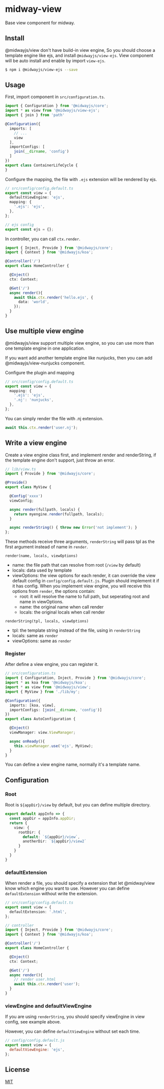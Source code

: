 # midway-view

Base view component for midway.

## Install

@midwayjs/view don't have build-in view engine, So you should choose a template engine like ejs, and install `@midwayjs/view-ejs`.
View component will be auto install and enable by import `view-ejs`.

```bash
$ npm i @midwayjs/view-ejs --save
```

## Usage

First, import component in `src/configuration.ts`.

```typescript
import { Configuration } from '@midwayjs/core';
import * as view from '@midwayjs/view-ejs';
import { join } from 'path'

@Configuration({
  imports: [
    // ...
    view
  ],
  importConfigs: [
    join(__dirname, 'config')
  ]
})
export class ContainerLifeCycle {
}
```

Configure the mapping, the file with `.ejs` extension will be rendered by ejs.

```typescript
// src/config/config.default.ts
export const view = {
  defaultViewEngine: 'ejs',
  mapping: {
    '.ejs': 'ejs',
  },
};

// ejs config
export const ejs = {};
```

In controller, you can call `ctx.render`.

```typescript
import { Inject, Provide } from '@midwayjs/core';
import { Context } from '@midwayjs/koa';

@Controller('/')
export class HomeController {

  @Inject()
  ctx: Context;

  @Get('/')
  async render(){
    await this.ctx.render('hello.ejs', {
      data: 'world',
    });
  }
}
```

## Use multiple view engine

@midwayjs/view support multiple view engine, so you can use more than one template engine in one application.

If you want add another template engine like nunjucks, then you can add @midwayjs/view-nunjucks component.

Configure the plugin and mapping

```typescript
// src/config/config.default.ts
export const view = {
  mapping: {
    '.ejs': 'ejs',
    '.nj': 'nunjucks',
  },
};
```
You can simply render the file with .nj extension.

```typescript
await this.ctx.render('user.nj');
```

## Write a view engine

Create a view engine class first, and implement render and renderString, if the template engine don't support, just throw an error.

```typescript
// lib/view.ts
import { Provide } from '@midwayjs/core';

@Provide()
export class MyView {

  @Config('xxxx')
  viewConfig;

  async render(fullpath, locals) {
    return myengine.render(fullpath, locals);
  }

  async renderString() { throw new Error('not implement'); }
};
```

These methods receive three arguments, `renderString` will pass tpl as the first argument instead of name in `render`.

`render(name, locals, viewOptions)`

- name: the file path that can resolve from root (`/view` by default)
- locals: data used by template
- viewOptions: the view options for each render, it can override the view default config in `config/config.default.js`. Plugin should implement it if it has config.
  When you implement view engine, you will receive this options from `render`, the options contain:
  - root: it will resolve the name to full path, but seperating root and name in viewOptions.
  - name: the original name when call render
  - locals: the original locals when call render

`renderString(tpl, locals, viewOptions)`

- tpl: the template string instead of the file, using in `renderString`
- locals: same as `render`
- viewOptions: same as `render`

### Register

After define a view engine, you can register it.

```typescript
// src/configuration.ts
import { Configuration, Inject, Provide } from '@midwayjs/core';
import * as koa from '@midwayjs/koa';
import * as view from '@midwayjs/view';
import { MyView } from './lib/my';

@Configuration({
  imports: [koa, view],
  importConfigs: [join(__dirname, 'config')]
})
export class AutoConfiguration {

  @Inject()
  viewManager: view.ViewManager;

  async onReady(){
    this.viewManager.use('ejs', MyView);
  }
}

```

You can define a view engine name, normally it's a template name.

## Configuration

### Root

Root is `${appDir}/view` by default, but you can define multiple directory.

```typescript
export default appInfo => {
  const appDir = appInfo.appDir;
  return {
    view: {
      rootDir: {
        default: `${appDir}/view`,
        anotherDir: `${appDir}/view2`
      }
    }
  }
}
```

### defaultExtension

When render a file, you should specify a extension that let @midway/view know which engine you want to use. However you can define `defaultExtension` without write the extension.

```typescript
// src/config/config.default.ts
export const view = {
  defaultExtension: '.html',
};

// controller
import { Inject, Provide } from '@midwayjs/core';
import { Context } from '@midwayjs/koa';

@Controller('/')
export class HomeController {

  @Inject()
  ctx: Context;

  @Get('/')
  async render(){
    // render user.html
    await this.ctx.render('user');
  }
}
```

### viewEngine and defaultViewEngine

If you are using `renderString`, you should specify viewEngine in view config, see example above.

However, you can define `defaultViewEngine` without set each time.

```js
// config/config.default.js
export const view = {
  defaultViewEngine: 'ejs',
};
```


## License

[MIT]((https://github.com/midwayjs/midway/blob/master/LICENSE))
